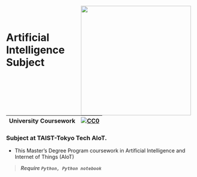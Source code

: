 <br>
<img align="right" src="https://github.com/karinzaa/Software-Design-Techniques-for-AI-and-IoT/assets/25452435/1037db64-586b-496e-af3c-d91817c6c1bf" width="300"></img>
<p align="center">
</br>	

# Artificial Intelligence Subject

|University Coursework|[![CC0](https://licensebuttons.net/p/zero/1.0/88x31.png)](https://creativecommons.org/publicdomain/zero/1.0/)|
|----|----|

### Subject at TAIST-Tokyo Tech AIoT. </n>

* This Master’s Degree Program coursework in Artificial Intelligence and Internet of Things (AIoT) </n>

>***Require `Python, Python notebook`***


